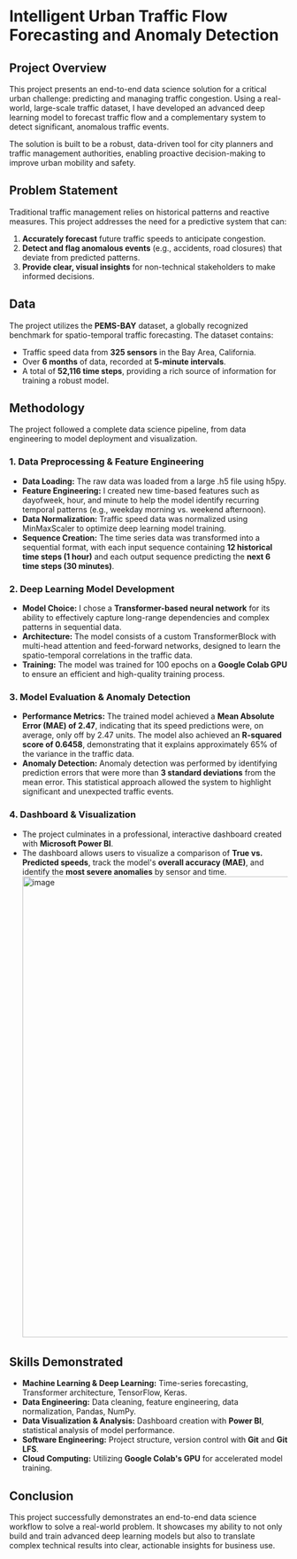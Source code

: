 # **Intelligent Urban Traffic Flow Forecasting and Anomaly Detection**

## **Project Overview**

This project presents an end-to-end data science solution for a critical urban challenge: predicting and managing traffic congestion. Using a real-world, large-scale traffic dataset, I have developed an advanced deep learning model to forecast traffic flow and a complementary system to detect significant, anomalous traffic events.

The solution is built to be a robust, data-driven tool for city planners and traffic management authorities, enabling proactive decision-making to improve urban mobility and safety.

## **Problem Statement**

Traditional traffic management relies on historical patterns and reactive measures. This project addresses the need for a predictive system that can:

1. **Accurately forecast** future traffic speeds to anticipate congestion.  
2. **Detect and flag anomalous events** (e.g., accidents, road closures) that deviate from predicted patterns.  
3. **Provide clear, visual insights** for non-technical stakeholders to make informed decisions.

## **Data**

The project utilizes the **PEMS-BAY** dataset, a globally recognized benchmark for spatio-temporal traffic forecasting. The dataset contains:

* Traffic speed data from **325 sensors** in the Bay Area, California.  
* Over **6 months** of data, recorded at **5-minute intervals**.  
* A total of **52,116 time steps**, providing a rich source of information for training a robust model.

## **Methodology**

The project followed a complete data science pipeline, from data engineering to model deployment and visualization.

### **1\. Data Preprocessing & Feature Engineering**

* **Data Loading:** The raw data was loaded from a large .h5 file using h5py.  
* **Feature Engineering:** I created new time-based features such as dayofweek, hour, and minute to help the model identify recurring temporal patterns (e.g., weekday morning vs. weekend afternoon).  
* **Data Normalization:** Traffic speed data was normalized using MinMaxScaler to optimize deep learning model training.  
* **Sequence Creation:** The time series data was transformed into a sequential format, with each input sequence containing **12 historical time steps (1 hour)** and each output sequence predicting the **next 6 time steps (30 minutes)**.

### **2\. Deep Learning Model Development**

* **Model Choice:** I chose a **Transformer-based neural network** for its ability to effectively capture long-range dependencies and complex patterns in sequential data.  
* **Architecture:** The model consists of a custom TransformerBlock with multi-head attention and feed-forward networks, designed to learn the spatio-temporal correlations in the traffic data.  
* **Training:** The model was trained for 100 epochs on a **Google Colab GPU** to ensure an efficient and high-quality training process.

### **3\. Model Evaluation & Anomaly Detection**

* **Performance Metrics:** The trained model achieved a **Mean Absolute Error (MAE) of 2.47**, indicating that its speed predictions were, on average, only off by 2.47 units. The model also achieved an **R-squared score of 0.6458**, demonstrating that it explains approximately 65% of the variance in the traffic data.  
* **Anomaly Detection:** Anomaly detection was performed by identifying prediction errors that were more than **3 standard deviations** from the mean error. This statistical approach allowed the system to highlight significant and unexpected traffic events.

### **4\. Dashboard & Visualization**

* The project culminates in a professional, interactive dashboard created with **Microsoft Power BI**.  
* The dashboard allows users to visualize a comparison of **True vs. Predicted speeds**, track the model's **overall accuracy (MAE)**, and identify the **most severe anomalies** by sensor and time.
  <img width="1373" height="832" alt="image" src="https://github.com/user-attachments/assets/b541cc3b-962a-4fb3-8239-8beca8bd5d91" />


## **Skills Demonstrated**

* **Machine Learning & Deep Learning:** Time-series forecasting, Transformer architecture, TensorFlow, Keras.  
* **Data Engineering:** Data cleaning, feature engineering, data normalization, Pandas, NumPy.  
* **Data Visualization & Analysis:** Dashboard creation with **Power BI**, statistical analysis of model performance.  
* **Software Engineering:** Project structure, version control with **Git** and **Git LFS**.  
* **Cloud Computing:** Utilizing **Google Colab's GPU** for accelerated model training.

## **Conclusion**

This project successfully demonstrates an end-to-end data science workflow to solve a real-world problem. It showcases my ability to not only build and train advanced deep learning models but also to translate complex technical results into clear, actionable insights for business use.
